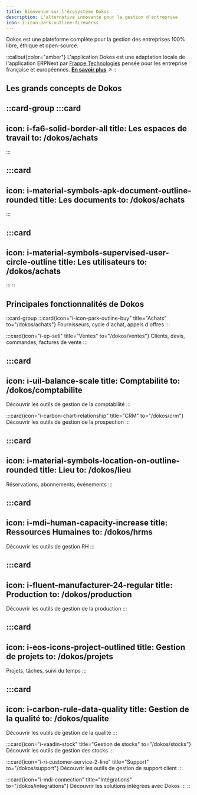 ```yaml
---
title: Bienvenue sur l'écosystème Dokos
description: L'alternative innovante pour la gestion d'entreprise
icon: i-icon-park-outline-fireworks
---
```


Dokos est une plateforme complète pour la gestion des entreprises 100% libre, éthique et open-source.

::callout{color="amber"}
L'application Dokos est une adaptation locale de l'application ERPNext par [Frappe Technologies](https://github.com/frappe/erpnext) pensée pour les entreprise française et européennes. [**En savoir plus**](https://www.dokos.io/fr) ↗️
::

## Les grands concepts de Dokos

::card-group
  :::card
  ---
  icon: i-fa6-solid-border-all
  title: Les espaces de travail
  to: /dokos/achats
  ---
  :::

  :::card
  ---
  icon: i-material-symbols-apk-document-outline-rounded
  title: Les documents
  to: /dokos/achats
  ---
  :::

  :::card
  ---
  icon: i-material-symbols-supervised-user-circle-outline
  title: Les utilisateurs
  to: /dokos/achats
  ---
  :::
::

## Principales fonctionnalités de Dokos

::card-group
  :::card{icon="i-icon-park-outline-buy" title="Achats" to="/dokos/achats"}
  Fournisseurs, cycle d'achat, appels d'offres
  :::

  :::card{icon="i-ep-sell" title="Ventes" to="/dokos/ventes"}
  Clients, devis, commandes, factures de vente
  :::

  :::card
  ---
  icon: i-uil-balance-scale
  title: Comptabilité
  to: /dokos/comptabilite
  ---
  Découvrir les outils de gestion de la comptabilité
  :::

  :::card{icon="i-carbon-chart-relationship" title="CRM" to="/dokos/crm"}
  Découvrir les outils de gestion de la prospection
  :::

  :::card
  ---
  icon: i-material-symbols-location-on-outline-rounded
  title: Lieu
  to: /dokos/lieu
  ---
  Réservations, abonnements, événements
  :::

  :::card
  ---
  icon: i-mdi-human-capacity-increase
  title: Ressources Humaines
  to: /dokos/hrms
  ---
  Découvrir les outils de gestion RH
  :::

  :::card
  ---
  icon: i-fluent-manufacturer-24-regular
  title: Production
  to: /dokos/production
  ---
  Découvrir les outils de gestion de la production
  :::

  :::card
  ---
  icon: i-eos-icons-project-outlined
  title: Gestion de projets
  to: /dokos/projets
  ---
  Projets, tâches, suivi du temps
  :::

  :::card
  ---
  icon: i-carbon-rule-data-quality
  title: Gestion de la qualité
  to: /dokos/qualite
  ---
  Découvrir les outils de gestion de la qualité
  :::

  :::card{icon="i-vaadin-stock" title="Gestion de stocks" to="/dokos/stocks"}
  Découvrir les outils de gestion des stocks
  :::

  :::card{icon="i-ri-customer-service-2-line" title="Support" to="/dokos/support"}
  Découvrir les outils de gestion de support client
  :::

  :::card{icon="i-mdi-connection" title="Intégrations" to="/dokos/integrations"}
  Découvrir les solutions intégrées avec Dokos
  :::
::
